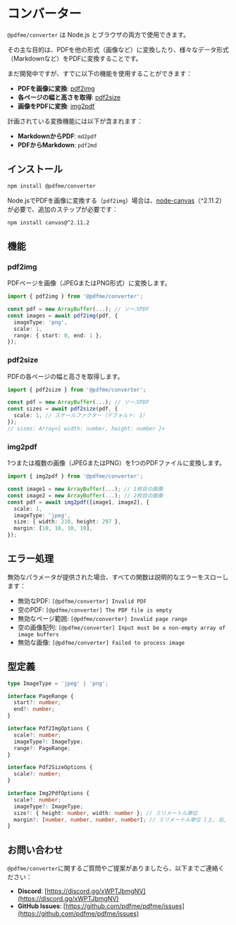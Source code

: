 # コンバーター

`@pdfme/converter` は Node.js とブラウザの両方で使用できます。

その主な目的は、PDFを他の形式（画像など）に変換したり、様々なデータ形式（Markdownなど）をPDFに変換することです。

まだ開発中ですが、すでに以下の機能を使用することができます：

- **PDFを画像に変換**: [pdf2img](https://github.com/pdfme/pdfme/blob/main/packages/converter/src/pdf2img.ts)
- **各ページの幅と高さを取得**: [pdf2size](https://github.com/pdfme/pdfme/blob/main/packages/converter/src/pdf2size.ts)
- **画像をPDFに変換**: [img2pdf](https://github.com/pdfme/pdfme/blob/main/packages/converter/src/img2pdf.ts)

計画されている変換機能には以下が含まれます：
- **MarkdownからPDF**: `md2pdf`
- **PDFからMarkdown**: `pdf2md`

## インストール

```bash
npm install @pdfme/converter
```

Node.jsでPDFを画像に変換する（`pdf2img`）場合は、[node-canvas](https://github.com/Automattic/node-canvas)（^2.11.2）が必要で、追加のステップが必要です：

```bash
npm install canvas@^2.11.2
```

## 機能

### pdf2img
PDFページを画像（JPEGまたはPNG形式）に変換します。

```ts
import { pdf2img } from '@pdfme/converter';

const pdf = new ArrayBuffer(...); // ソースPDF
const images = await pdf2img(pdf, {
  imageType: 'png',
  scale: 1,
  range: { start: 0, end: 1 },
});
```

### pdf2size
PDFの各ページの幅と高さを取得します。

```ts
import { pdf2size } from '@pdfme/converter';

const pdf = new ArrayBuffer(...); // ソースPDF
const sizes = await pdf2size(pdf, {
  scale: 1, // スケールファクター（デフォルト: 1）
});
// sizes: Array<{ width: number, height: number }>
```

### img2pdf
1つまたは複数の画像（JPEGまたはPNG）を1つのPDFファイルに変換します。

```ts
import { img2pdf } from '@pdfme/converter';

const image1 = new ArrayBuffer(...); // 1枚目の画像
const image2 = new ArrayBuffer(...); // 2枚目の画像
const pdf = await img2pdf([image1, image2], {
  scale: 1,
  imageType: 'jpeg',
  size: { width: 210, height: 297 },
  margin: [10, 10, 10, 10],
});
```

## エラー処理

無効なパラメータが提供された場合、すべての関数は説明的なエラーをスローします：

- 無効なPDF: `[@pdfme/converter] Invalid PDF`
- 空のPDF: `[@pdfme/converter] The PDF file is empty`
- 無効なページ範囲: `[@pdfme/converter] Invalid page range`
- 空の画像配列: `[@pdfme/converter] Input must be a non-empty array of image buffers`
- 無効な画像: `[@pdfme/converter] Failed to process image`

## 型定義

```ts
type ImageType = 'jpeg' | 'png';

interface PageRange {
  start?: number;
  end?: number;
}

interface Pdf2ImgOptions {
  scale?: number;
  imageType?: ImageType;
  range?: PageRange;
}

interface Pdf2SizeOptions {
  scale?: number;
}

interface Img2PdfOptions {
  scale?: number;
  imageType?: ImageType;
  size?: { height: number, width: number }; // ミリメートル単位
  margin?: [number, number, number, number]; // ミリメートル単位 [上, 右, 下, 左]
}
```

## お問い合わせ

`@pdfme/converter`に関するご質問やご提案がありましたら、以下までご連絡ください：

- **Discord**: [https://discord.gg/xWPTJbmgNV](https://discord.gg/xWPTJbmgNV)
- **GitHub Issues**: [https://github.com/pdfme/pdfme/issues](https://github.com/pdfme/pdfme/issues)
